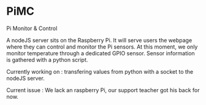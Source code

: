 # PiMC

Pi Monitor & Control 

A nodeJS server sits on the Raspberry Pi. It will serve users the webpage where they can control and monitor the Pi sensors.
At this moment, we only monitor temperature through a dedicated GPIO sensor.
Sensor information is gathered with a python script.

Currently working on : transfering values from python with a socket to the nodeJS server.

Current issue : We lack an raspberry Pi, our support teacher got his back for now.
